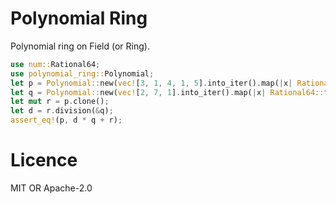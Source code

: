 # Polynomial Ring
Polynomial ring on Field (or Ring).

```rust
use num::Rational64;
use polynomial_ring::Polynomial;
let p = Polynomial::new(vec![3, 1, 4, 1, 5].into_iter().map(|x| Rational64::from_integer(x)).collect());
let q = Polynomial::new(vec![2, 7, 1].into_iter().map(|x| Rational64::from_integer(x)).collect());
let mut r = p.clone();
let d = r.division(&q);
assert_eq!(p, d * q + r);
```

# Licence
MIT OR Apache-2.0
